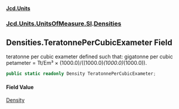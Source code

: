#### [Jcd.Units](index.md 'index')

### [Jcd.Units.UnitsOfMeasure.SI](Jcd.Units.UnitsOfMeasure.SI.md 'Jcd.Units.UnitsOfMeasure.SI').[Densities](Densities.md 'Jcd.Units.UnitsOfMeasure.SI.Densities')

## Densities.TeratonnePerCubicExameter Field

teratonne per cubic exameter defined such that: gigatonne per cubic petameter = Tt/Em³ ×
(1000.0)/((1000.0)*(1000.0)*(1000.0)).

```csharp
public static readonly Density TeratonnePerCubicExameter;
```

#### Field Value

[Density](Density.md 'Jcd.Units.UnitTypes.Density')